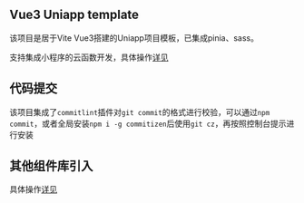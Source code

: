 ## Vue3 Uniapp template

该项目是居于Vite Vue3搭建的Uniapp项目模板，已集成pinia、sass。

支持集成小程序的云函数开发，具体操作[详见](./docs/README.md#集成小程序的云函数开发)

## 代码提交

该项目集成了`commitlint`插件对`git commit`的格式进行校验，可以通过`npm commit`，或者全局安装`npm i -g commitizen`后使用`git cz`，再按照控制台提示进行安装

## 其他组件库引入

具体操作[详见](./docs/README.md#其他组件库接入)